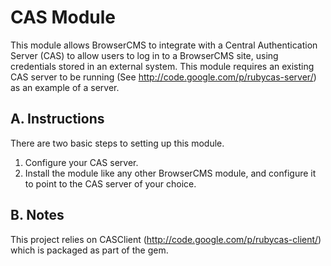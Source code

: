 # CAS Module

This module allows BrowserCMS to integrate with a Central Authentication Server (CAS) to allow users to log in to a BrowserCMS site,
using credentials stored in an external system. This module requires an existing CAS server to be running (See http://code.google.com/p/rubycas-server/)
as an example of a server.

## A. Instructions
There are two basic steps to setting up this module.

1. Configure your CAS server.
2. Install the module like any other BrowserCMS module, and configure it to point to the CAS server of your choice.


## B. Notes
This project relies on CASClient (http://code.google.com/p/rubycas-client/) which is packaged as part of the gem.